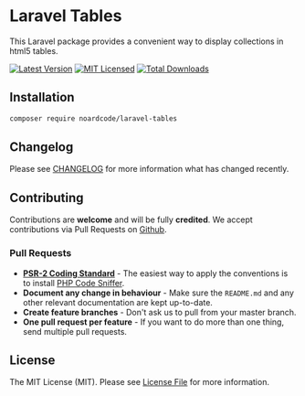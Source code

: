 # Laravel Tables
This Laravel package provides a convenient way to display collections in html5 tables.

[![Latest Version](https://img.shields.io/packagist/v/noardcode/laravel-tables.svg?style=flat-square)](https://packagist.org/packages/noardcode/laravel-tables)
[![MIT Licensed](https://img.shields.io/badge/license-MIT-brightgreen.svg?style=flat-square)](LICENSE)
[![Total Downloads](https://img.shields.io/packagist/dt/noardcode/laravel-tables.svg?style=flat-square)](https://packagist.org/packages/noardcode/laravel-tables)

## Installation

```bash
composer require noardcode/laravel-tables
```

## Changelog

Please see [CHANGELOG](CHANGELOG.md) for more information what has changed recently.

## Contributing

Contributions are **welcome** and will be fully **credited**. We accept contributions via Pull Requests on [Github](https://github.com/noardcode/laravel-tables).

### Pull Requests

- **[PSR-2 Coding Standard](https://github.com/php-fig/fig-standards/blob/master/accepted/PSR-2-coding-style-guide.md)** - The easiest way to apply the conventions is to install [PHP Code Sniffer](http://pear.php.net/package/PHP_CodeSniffer).
- **Document any change in behaviour** - Make sure the `README.md` and any other relevant documentation are kept up-to-date.
- **Create feature branches** - Don't ask us to pull from your master branch.
- **One pull request per feature** - If you want to do more than one thing, send multiple pull requests.

## License

The MIT License (MIT). Please see [License File](LICENSE) for more information.
